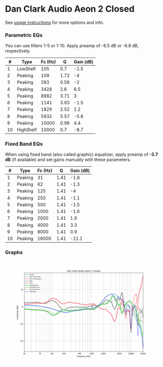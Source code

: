 # Dan Clark Audio Aeon 2 Closed
See [usage instructions](https://github.com/jaakkopasanen/AutoEq#usage) for more options and info.

### Parametric EQs
You can use filters 1-5 or 1-10. Apply preamp of -6.5 dB or -6.8 dB, respectively.

|   # | Type      |   Fc (Hz) |    Q |   Gain (dB) |
|-----|-----------|-----------|------|-------------|
|   1 | LowShelf  |       105 | 0.7  |        -1.5 |
|   2 | Peaking   |       109 | 1.72 |        -4   |
|   3 | Peaking   |       383 | 0.56 |        -2   |
|   4 | Peaking   |      3428 | 2.6  |         6.5 |
|   5 | Peaking   |      8982 | 3.71 |         3   |
|   6 | Peaking   |      1141 | 3.93 |        -1.5 |
|   7 | Peaking   |      1829 | 2.52 |         1.2 |
|   8 | Peaking   |      5932 | 5.57 |        -5.8 |
|   9 | Peaking   |     10000 | 0.98 |         4.4 |
|  10 | HighShelf |     10000 | 0.7  |        -8.7 |

### Fixed Band EQs
When using fixed band (also called graphic) equalizer, apply preamp of **-3.7 dB** (if available) and set gains manually with these parameters.

|   # | Type    |   Fc (Hz) |    Q |   Gain (dB) |
|-----|---------|-----------|------|-------------|
|   1 | Peaking |        31 | 1.41 |        -1.8 |
|   2 | Peaking |        62 | 1.41 |        -1.3 |
|   3 | Peaking |       125 | 1.41 |        -4   |
|   4 | Peaking |       250 | 1.41 |        -1.1 |
|   5 | Peaking |       500 | 1.41 |        -1.5 |
|   6 | Peaking |      1000 | 1.41 |        -1.6 |
|   7 | Peaking |      2000 | 1.41 |         1.9 |
|   8 | Peaking |      4000 | 1.41 |         3.3 |
|   9 | Peaking |      8000 | 1.41 |         0.9 |
|  10 | Peaking |     16000 | 1.41 |       -11.1 |

### Graphs
![](./Dan%20Clark%20Audio%20Aeon%202%20Closed.png)
